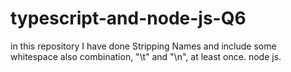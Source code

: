 # typescript-and-node-js-Q6
in this repository I have done Stripping Names and include some whitespace also combination, "\t" and "\n", at least once. node js.
